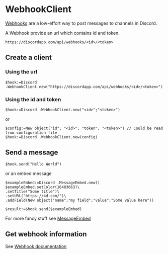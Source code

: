 <!-- Type here your summary -->
# WebhookClient

[Webhooks](https://discordapp.com/developers/docs/resources/webhook) are a low-effort way to post messages to channels in Discord.

A Webhook provide an url which contains id and token.

```
https://discordapp.com/api/webhooks/<id>/<token>
```

## Create a client

### Using the url

```4d
$hook:=Discord .WebhookClient.new("https://discordapp.com/api/webhooks/<id>/<token>")
```

### Using the id and token

```4d
$hook:=Discord .WebhookClient.new("<id>";"<token>")
```

or

```4d
$config:=New object("id"; "<id>"; "token"; "<token>") // Could be read from configuration file
$hook:=Discord .WebhookClient.new(config)
```

## Send a message

```4d
$hook.send("Hello World")
```

or an embed message

```4d
$exampleEmbed:=Discord .MessageEmbed.new()
$exampleEmbed.setColor(16483663)\
.setTitle("Some title")\
.setURL("https://4d.com/")\
.addField(New object("name";"my field";"value";"Some value here"))

$result:=$hook.send($exampleEmbed)
```

For more fancy stuff see [MessageEmbed](MessageEmbed.md)

## Get webhook information

See [Webhook documentation](Webhook.md)
